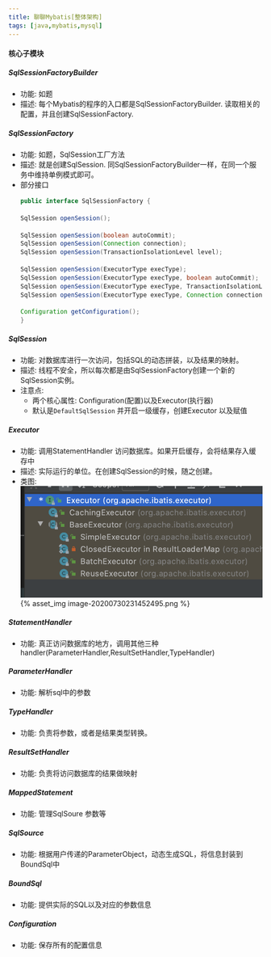 ```yaml
---
title: 聊聊Mybatis[整体架构]
tags: [java,mybatis,mysql]
---
```



#### 核心子模块

##### SqlSessionFactoryBuilder
* 功能: 如题
* 描述: 每个Mybatis的程序的入口都是SqlSessionFactoryBuilder. 读取相关的配置，并且创建SqlSessionFactory.

##### SqlSessionFactory
* 功能: 如题，SqlSession工厂方法
* 描述:  就是创建SqlSession. 同SqlSessionFactoryBuilder一样，在同一个服务中维持单例模式即可。
* 部分接口
	```java
	public interface SqlSessionFactory {

  SqlSession openSession();

  SqlSession openSession(boolean autoCommit);
  SqlSession openSession(Connection connection);
  SqlSession openSession(TransactionIsolationLevel level);

  SqlSession openSession(ExecutorType execType);
  SqlSession openSession(ExecutorType execType, boolean autoCommit);
  SqlSession openSession(ExecutorType execType, TransactionIsolationLevel level);
  SqlSession openSession(ExecutorType execType, Connection connection);

  Configuration getConfiguration();
	}
	```
	
##### SqlSession
* 功能: 对数据库进行一次访问，包括SQL的动态拼装，以及结果的映射。
* 描述: 线程不安全，所以每次都是由SqlSessionFactory创建一个新的SqlSession实例。
* 注意点:
	* 两个核心属性: Configuration(配置)以及Executor(执行器)
	* 默认是`DefaultSqlSession` 并开启一级缓存，创建Executor 以及赋值

##### Executor
* 功能: 调用StatementHandler 访问数据库。如果开启缓存，会将结果存入缓存中
* 描述: 实际运行的单位。在创建SqlSession的时候，随之创建。
* 类图:
	![image-20200730231452495](Mybatis-1/image-20200730231452495.png)	
	{% asset_img image-20200730231452495.png %}

##### StatementHandler
* 功能: 真正访问数据库的地方，调用其他三种handler(ParameterHandler,ResultSetHandler,TypeHandler)

##### ParameterHandler
* 功能: 解析sql中的参数

##### TypeHandler
* 功能: 负责将参数，或者是结果类型转换。

##### ResultSetHandler
* 功能: 负责将访问数据库的结果做映射

##### MappedStatement
* 功能: 管理SqlSoure 参数等

##### SqlSource
* 功能: 根据用户传递的ParameterObject，动态生成SQL，将信息封装到BoundSql中

##### BoundSql
* 功能: 提供实际的SQL以及对应的参数信息

##### Configuration
* 功能: 保存所有的配置信息
